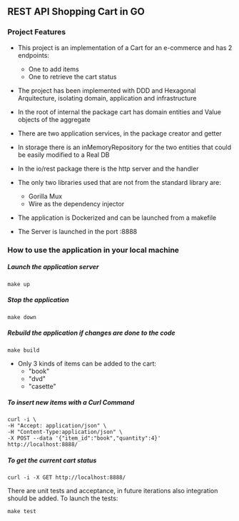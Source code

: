 REST API Shopping Cart in GO
---

### Project Features
* This project is an implementation of a Cart for an e-commerce and has 2 endpoints:
    - One to add items
    - One to retrieve the cart status
* The project has been implemented with DDD and Hexagonal Arquitecture, isolating domain, application and infrastructure
* In the root of internal the package cart has domain entities and Value objects of the aggregate 
* There are two application services, in the package creator and getter
* In storage there is an inMemoryRepository for the two entities that could be easily modified to a Real DB
* In the io/rest package there is the http server and the handler 
* The only two libraries used that are not from the standard library are:
    - Gorilla Mux
    - Wire as the dependency injector
* The application is Dockerized and can be launched from a makefile

* The Server is launched in the port :8888


### How to use the application in your local machine
##### Launch the application server
```
make up
```
##### Stop the application
```
make down
```

##### Rebuild the application if changes are done to the code
```
make build
```

* Only 3 kinds of items can be added to the cart:
    - "book"
    - "dvd"
    - "casette"


##### To insert new items with a Curl Command 
```
curl -i \
-H "Accept: application/json" \
-H "Content-Type:application/json" \
-X POST --data '{"item_id":"book","quantity":4}' http://localhost:8888/
```

##### To get the current cart status
```
curl -i -X GET http://localhost:8888/
```

There are unit tests and acceptance, in future iterations also integration should be added.
To launch the tests:
```
make test
```
